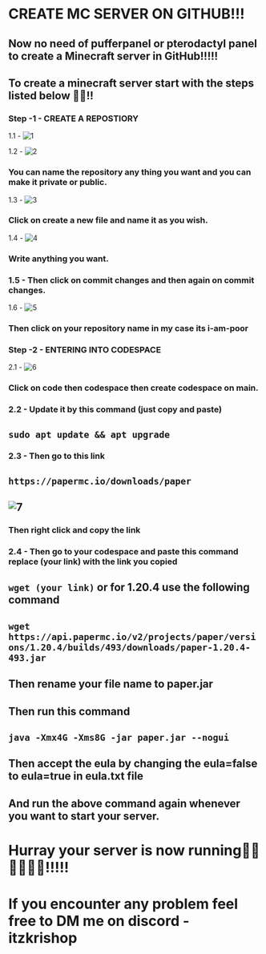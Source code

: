 # CREATE MC SERVER ON GITHUB!!!
## Now no need of pufferpanel or pterodactyl panel to create a Minecraft server in GitHub!!!!!

## To create a minecraft server start with the steps listed below 🎉🎉!!

### Step -1 - CREATE A REPOSTIORY

1.1 - ![1](https://github.com/itzkrishop/create-mc-server/assets/128812908/d581bafb-1f6c-4cff-a956-08e9a06d7c41)

1.2 - ![2](https://github.com/itzkrishop/create-mc-server/assets/128812908/202bba8e-0877-4969-b720-329f077a3fca)
### You can name the repository any thing you want and you can make it private or public.

1.3 - ![3](https://github.com/itzkrishop/create-mc-server/assets/128812908/13bad045-5178-43e1-a743-9aaf6774c0f2)
### Click on create a new file and name it as you wish.

1.4 - ![4](https://github.com/itzkrishop/create-mc-server/assets/128812908/5035b950-4aed-47a2-be6c-6b74f566bccd)
### Write anything you want.

### 1.5 - Then click on commit changes and then again on commit changes.

1.6 - ![5](https://github.com/itzkrishop/create-mc-server/assets/128812908/08b35cc3-65c4-4667-8fa8-f1efbbf6af7f)
### Then click on your repository name in my case its i-am-poor

### Step -2 - ENTERING INTO CODESPACE

2.1 - ![6](https://github.com/itzkrishop/create-mc-server/assets/128812908/812ce8f8-bb9c-4cc2-b041-f7506d7b8bce)
### Click on code then codespace then create codespace on main.

### 2.2 - Update it by this command (just copy and paste)
## ``` sudo apt update && apt upgrade ```

### 2.3 - Then go to this link 
## ``` https://papermc.io/downloads/paper ```
## ![7](https://github.com/itzkrishop/create-mc-server/assets/128812908/a1b20071-0b5d-43af-8aa5-de59a65c3963)
### Then right click and copy the link

### 2.4 - Then go to your codespace and paste this command replace (your link) with the link you copied
## ``` wget (your link) ``` or for 1.20.4 use the following command
## ``` wget https://api.papermc.io/v2/projects/paper/versions/1.20.4/builds/493/downloads/paper-1.20.4-493.jar ```
## Then rename your file name to paper.jar
## Then run this command
## ``` java -Xmx4G -Xms8G -jar paper.jar --nogui ```
## Then accept the eula by changing the eula=false to eula=true in eula.txt file
## And run the above command again whenever you want to start your server.

# Hurray your server is now running🎉🎉🎉🎉🎉🎉!!!!!
# If you encounter any problem feel free to DM me on discord - itzkrishop
